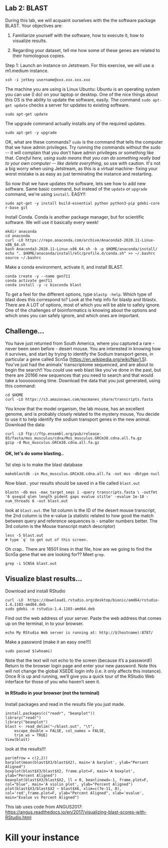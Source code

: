 Lab 2: BLAST
--

During this lab, we will acquaint ourselves with the the software package BLAST. Your objectives are:


1. Familiarize yourself with the software, how to execute it, how to visualize results.

2. Regarding your dataset, tell me how some of these genes are related to their homologous copies.


Step 1: Launch an instance on Jetstream. For this exercise, we will use a m1.medium instance.
```
ssh -i jetkey username@xxx.xxx.xxx.xxx
```

The machine you are using is Linux Ubuntu: Ubuntu is an operating system you can use (I do) on your laptop or desktop. One of the nice things about this OS is the ability to update the software, easily.  The command `sudo apt-get update` checks a server for updates to existing software.

```
sudo apt-get update
```

The upgrade command actually installs any of the required updates.
```
sudo apt-get -y upgrade
```

OK, what are these commands?  `sudo` is the command that tells the computer that we have admin privileges. Try running the commands without the sudo -- it will complain that you don't have admin privileges or something like that. *Careful here, using sudo means that you can do something really bad to your own computer -- like delete everything*, so use with caution. It's not a big worry when using Jetstream, as this is a virtual machine- fixing your worst mistake is as easy as just terminating the instance and restarting.

So now that we have updates the software, lets see how to add new software. Same basic command, but instead of the `update` or `upgrade` command, we're using `install`. EASY!!
```
sudo apt-get -y install build-essential python python3-pip gdebi-core r-base git
```


Install Conda. Conda is another package manager, but for scientific software. We will use it basically every week!
```
mkdir anaconda
cd anaconda
curl -LO https://repo.anaconda.com/archive/Anaconda3-2020.11-Linux-x86_64.sh
bash Anaconda3-2020.11-Linux-x86_64.sh -b -p $HOME/anaconda/install/
echo ". $HOME/anaconda/install/etc/profile.d/conda.sh" >> ~/.bashrc
source ~/.bashrc
```

Make a conda environment, activate it, and install BLAST.
```
conda create -y --name gen711
conda activate gen711
conda install -y -c bioconda blast
```

To get a feel for the different options, type `blastp -help`. Which type of blast does this correspond to? Look at the help info for blastp and tblastx. There are A LOT of options, most of which you will be able to safely ignore. One of the challenges of bioinformatics is knowing about the options and which ones you can safely ignore, and which ones are important.

## Challenge...

You have just returned from South America, where you captured a rare - never been seen before - desert mouse. You are interested in knowing how it survives, and start by trying to identify the Sodium transport genes, in particular a gene called Scn5a (https://en.wikipedia.org/wiki/Nav1.5). You've just had the animals' transcriptome sequenced, and are about to begin the search!! You *could* use web blast like you've done in the past, but there are 20166 new sequences that you need to search and that would take a loooooooong time.
Download the data that you just generated, using this command:
```
cd $HOME
curl -LO https://s3.amazonaws.com/macmanes_share/transcripts.fasta
```

You know that the model organism, the lab mouse, has an excellent genome, and is probably closely related to the mystery mouse, You decide to use it to help identify the sodium transport genes in the new animal. Download the data:
```
curl -LO ftp://ftp.ensembl.org/pub/release-85/fasta/mus_musculus/cdna/Mus_musculus.GRCm38.cdna.all.fa.gz
gzip -d Mus_musculus.GRCm38.cdna.all.fa.gz
```

#### OK, let's do some blasting..

1st step is to make the blast database
```
makeblastdb -in Mus_musculus.GRCm38.cdna.all.fa -out mus -dbtype nucl
```

Now blast.. your results should be saved in a file called `blast.out`
```
blastn -db mus -max_target_seqs 1 -query transcripts.fasta \ -outfmt '6 qseqid qlen length pident gaps evalue stitle' -evalue 1e-10 -num_threads 6 -out blast.out
```


look at `blast.out`. the 1st column is the ID of the desert mouse transcript, the 2nd column is the e-value (a statistic related to how good the match between query and reference sequences is - smaller numbers better. The 3rd column is the Mouse transcript match descriptor)
```
less -S blast.out
# type `q` to get out of this screen.
```

Oh crap.. There are 16501 lines in that file, how are we going to find the Scn5a gene that we are looking for?? Meet `grep`.
```
grep -i SCN5A blast.out
```

## Visualize blast results...

Download and install RStudio
```
curl -LO  https://download1.rstudio.org/desktop/bionic/amd64/rstudio-1.4.1103-amd64.deb
sudo gdebi -n rstudio-1.4.1103-amd64.deb
```

Find out the web address of your server. Paste the web address that comes up on the terminal, in to your browser.
```
echo My RStudio Web server is running at: http://$(hostname):8787/
```

Make a password (make it an easy one!!!)
```
sudo passwd $(whoami)
```

Note that the text will not echo to the screen (because it’s a password!)
Return to the browser login page and enter your new password. Note this will not change the global XSEDE login info (i.e. it only affects this instance).
Once R is up and running, we’ll give you a quick tour of the RStudio Web interface for those of you who haven’t seen it.

#### in RStudio in your browser (not the terminal)

Install packages and read in the results file you just made.
```
install.packages(c("readr", "beanplot"))
library("readr")
library("beanplot")
blast <- read_delim("~/blast.out", "\t",
    escape_double = FALSE, col_names = FALSE,
    trim_ws = TRUE)
View(blast)
```

look at the results!!!
```
par(mfrow = c(2,2))
barplot(mean(blast$X3/blast$X2), main='A barplot', ylab="Percent Aligned")
boxplot(blast$X3/blast$X2, frame.plot=F, main='A boxplot', ylab="Percent Aligned")
beanplot(blast$X3/blast$X2, ll = 0, beanlinewd=-1, frame.plot=F, col="blue", main='A violin plot', ylab="Percent Aligned")
plot(blast$X3/blast$X2 ~ blast$X6, xlim=c(7e-11, 0), col='red',frame.plot=F, ylab="Percent Aligned", xlab='evalue', main="Evalue vs Percent Aligned")
```


This lab uses code from ANGUS2017: https://angus.readthedocs.io/en/2017/visualizing-blast-scores-with-RStudio.html

# Kill your instance